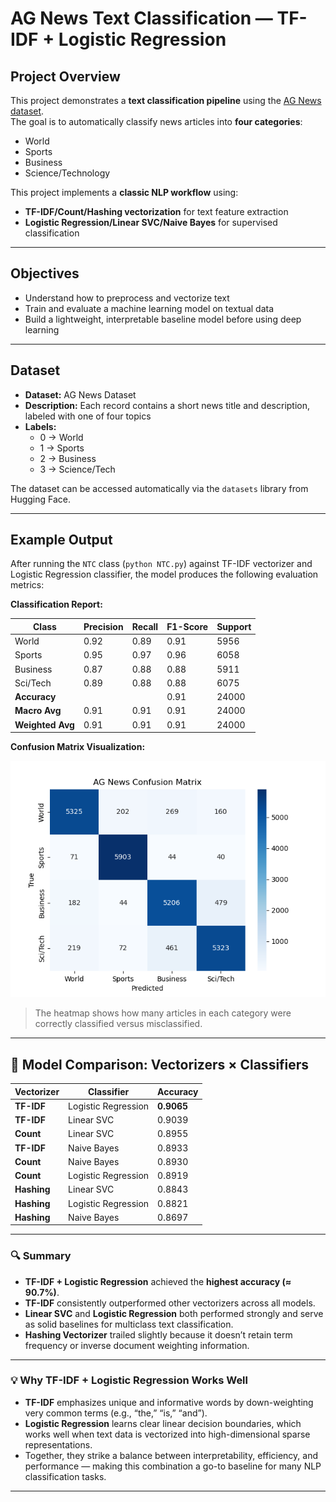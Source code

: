 # AG News Text Classification — TF-IDF + Logistic Regression

## Project Overview
This project demonstrates a **text classification pipeline** using the [AG News dataset](https://www.kaggle.com/datasets/amananandrai/ag-news-classification-dataset).  
The goal is to automatically classify news articles into **four categories**:
- World
- Sports
- Business
- Science/Technology

This project implements a **classic NLP workflow** using:
- **TF-IDF/Count/Hashing vectorization** for text feature extraction
- **Logistic Regression/Linear SVC/Naive Bayes** for supervised classification

---

## Objectives
- Understand how to preprocess and vectorize text
- Train and evaluate a machine learning model on textual data
- Build a lightweight, interpretable baseline model before using deep learning

---

## Dataset
- **Dataset:** AG News Dataset  
- **Description:** Each record contains a short news title and description, labeled with one of four topics  
- **Labels:**
  - 0 → World  
  - 1 → Sports  
  - 2 → Business  
  - 3 → Science/Tech  

The dataset can be accessed automatically via the `datasets` library from Hugging Face.

---

## Example Output

After running the `NTC` class (`python NTC.py`) against TF-IDF vectorizer and Logistic Regression classifier, the model produces the following evaluation metrics:

**Classification Report:**

| Class       | Precision | Recall | F1-Score | Support |
|------------|-----------|--------|----------|--------|
| World      | 0.92      | 0.89   | 0.91     | 5956   |
| Sports     | 0.95      | 0.97   | 0.96     | 6058   |
| Business   | 0.87      | 0.88   | 0.88     | 5911   |
| Sci/Tech   | 0.89      | 0.88   | 0.88     | 6075   |
| **Accuracy**   | | | 0.91     | 24000  |
| **Macro Avg**  | 0.91      | 0.91   | 0.91     | 24000  |
| **Weighted Avg** | 0.91  | 0.91   | 0.91     | 24000  |

**Confusion Matrix Visualization:**

![Confusion Matrix](images/confusion_matrix_logreg.png)

> The heatmap shows how many articles in each category were correctly classified versus misclassified.

---

## 🧠 Model Comparison: Vectorizers × Classifiers

| Vectorizer | Classifier           | Accuracy |
|-------------|----------------------|-----------|
| **TF-IDF**  | Logistic Regression  | **0.9065** |
| **TF-IDF**  | Linear SVC           | 0.9039 |
| **Count**   | Linear SVC           | 0.8955 |
| **TF-IDF**  | Naive Bayes          | 0.8933 |
| **Count**   | Naive Bayes          | 0.8930 |
| **Count**   | Logistic Regression  | 0.8919 |
| **Hashing** | Linear SVC           | 0.8843 |
| **Hashing** | Logistic Regression  | 0.8821 |
| **Hashing** | Naive Bayes          | 0.8697 |

---

### 🔍 Summary

- **TF-IDF + Logistic Regression** achieved the **highest accuracy (≈ 90.7%)**.  
- **TF-IDF** consistently outperformed other vectorizers across all models.  
- **Linear SVC** and **Logistic Regression** both performed strongly and serve as solid baselines for multiclass text classification.  
- **Hashing Vectorizer** trailed slightly because it doesn’t retain term frequency or inverse document weighting information.

---

### 💡 Why TF-IDF + Logistic Regression Works Well

- **TF-IDF** emphasizes unique and informative words by down-weighting very common terms (e.g., “the,” “is,” “and”).  
- **Logistic Regression** learns clear linear decision boundaries, which works well when text data is vectorized into high-dimensional sparse representations.  
- Together, they strike a balance between interpretability, efficiency, and performance — making this combination a go-to baseline for many NLP classification tasks.

---

